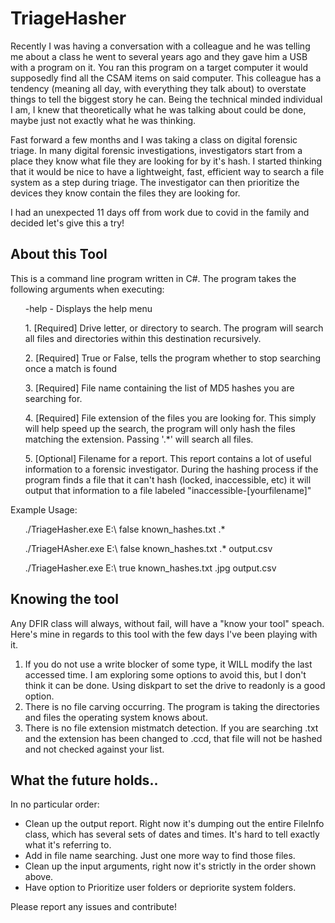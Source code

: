 # TriageHasher

Recently I was having a conversation with a colleague and he was telling me about a class he went to several years ago and they gave him a USB with a program on it.  You ran this program on a target computer it would supposedly find all the CSAM items on said computer.  This colleague has a tendency (meaning all day, with everything they talk about) to overstate things to tell the biggest story he can.  Being the technical minded individual I am, I knew that theoretically what he was talking about could be done, maybe just not exactly what he was thinking.  

Fast forward a few months and I was taking a class on digital forensic triage.  In many digital forensic investigations, investigators start from a place they know what file they are looking for by it's hash.  I started thinking that it would be nice to have a lightweight, fast, efficient way to search a file system as a step during triage.  The investigator can then prioritize the devices they know contain the files they are looking for. 

I had an unexpected 11 days off from work due to covid in the family and decided let's give this a try!

<H2>About this Tool</H2>

This is a command line program written in C#.  The program takes the following arguments when executing:

<ul>-help - Displays the help menu</ul>
<ul>1. [Required] Drive letter, or directory to search.  The program will search all files and directories within this destination recursively.</ul>
<ul>2. [Required] True or False, tells the program whether to stop searching once a match is found</ul>
<ul>3. [Required] File name containing the list of MD5 hashes you are searching for.</ul>
<ul>4. [Required] File extension of the files you are looking for.  This simply will help speed up the search, the program will only hash the files matching the extension.  Passing '.*' will search all files. </ul>
<ul>5. [Optional] Filename for a report.  This report contains a lot of useful information to a forensic investigator.  During the hashing process if the program finds a file that it can't hash (locked, inaccessible, etc) it will output that information to a file labeled "inaccessible-[yourfilename]"</ul>

Example Usage:
<ul>./TriageHasher.exe E:\ false known_hashes.txt .*</ul>

<ul>./TriageHAsher.exe E:\ false known_hashes.txt .* output.csv</ul>

<ul>./TriageHasher.exe E:\ true known_hashes.txt .jpg output.csv</ul>

<H2>Knowing the tool</H2>

Any DFIR class will always, without fail, will have a "know your tool" speach.  Here's mine in regards to this tool with the few days I've been playing with it.

1. If you do not use a write blocker of some type, it WILL modify the last accessed time.  I am exploring some options to avoid this, but I don't think it can be done.  Using diskpart to set the drive to readonly is a good option.
2. There is no file carving occurring.  The program is taking the directories and files the operating system knows about.
3. There is no file extension mistmatch detection.  If you are searching .txt and the extension has been changed to .ccd, that file will not be hashed and not checked against your list.

<h2>What the future holds..</h2>

In no particular order:

- Clean up the output report.  Right now it's dumping out the entire FileInfo class, which has several sets of dates and times.  It's hard to tell exactly what it's referring to.
- Add in file name searching.  Just one more way to find those files.
- Clean up the input arguments, right now it's strictly in the order shown above.
- Have option to Prioritize user folders or depriorite system folders.  

Please report any issues and contribute! 
